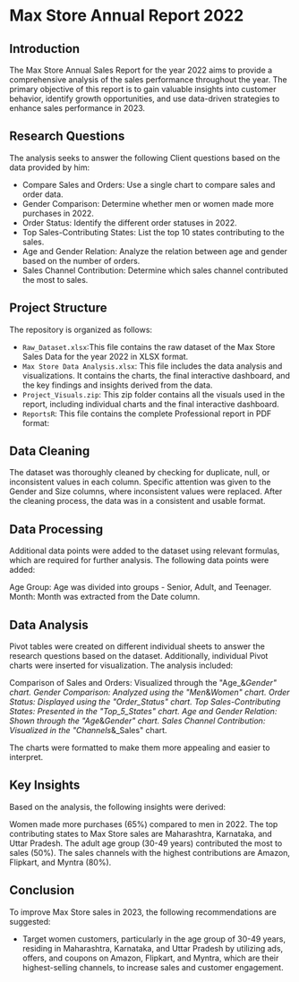 # Max Store Annual Report 2022

## Introduction
The Max Store Annual Sales Report for the year 2022 aims to provide a comprehensive analysis of the sales performance throughout the year. The primary objective of this report is to gain valuable insights into customer behavior, identify growth opportunities, and use data-driven strategies to enhance sales performance in 2023.



## Research Questions
The analysis seeks to answer the following Client questions based on the data provided by him:

* Compare Sales and Orders: Use a single chart to compare sales and order data.
* Gender Comparison: Determine whether men or women made more purchases in 2022.
* Order Status: Identify the different order statuses in 2022.
* Top Sales-Contributing States: List the top 10 states contributing to the sales.
* Age and Gender Relation: Analyze the relation between age and gender based on the number of orders.
* Sales Channel Contribution: Determine which sales channel contributed the most to sales.



## Project Structure
The repository is organized as follows:

- `Raw_Dataset.xlsx`:This file contains the raw dataset of the Max Store Sales Data for the year 2022 in XLSX format.
- `Max Store Data Analysis.xlsx`: This file includes the data analysis and visualizations. It contains the charts, the final interactive dashboard, and the key findings and insights derived from the data.
- `Project_Visuals.zip`: This zip folder contains all the visuals used in the report, including individual charts and the final interactive dashboard.
- `ReportsR`: This file contains the complete Professional report in PDF format:



## Data Cleaning
The dataset was thoroughly cleaned by checking for duplicate, null, or inconsistent values in each column. Specific attention was given to the Gender and Size columns, where inconsistent values were replaced. After the cleaning process, the data was in a consistent and usable format.



## Data Processing
Additional data points were added to the dataset using relevant formulas, which are required for further analysis. The following data points were added:

Age Group: Age was divided into groups - Senior, Adult, and Teenager.
Month: Month was extracted from the Date column.



## Data Analysis
Pivot tables were created on different individual sheets to answer the research questions based on the dataset. Additionally, individual Pivot charts were inserted for visualization. The analysis included:

Comparison of Sales and Orders: Visualized through the "Age_&_Gender" chart.
Gender Comparison: Analyzed using the "Men_&_Women" chart.
Order Status: Displayed using the "Order_Status" chart.
Top Sales-Contributing States: Presented in the "Top_5_States" chart.
Age and Gender Relation: Shown through the "Age_&_Gender" chart.
Sales Channel Contribution: Visualized in the "Channels_&_Sales" chart.

The charts were formatted to make them more appealing and easier to interpret.



## Key Insights
Based on the analysis, the following insights were derived:

Women made more purchases (65%) compared to men in 2022.
The top contributing states to Max Store sales are Maharashtra, Karnataka, and Uttar Pradesh.
The adult age group (30-49 years) contributed the most to sales (50%).
The sales channels with the highest contributions are Amazon, Flipkart, and Myntra (80%).



## Conclusion
To improve Max Store sales in 2023, the following recommendations are suggested:

* Target women customers, particularly in the age group of 30-49 years, residing in Maharashtra, Karnataka, and Uttar Pradesh by utilizing ads, offers, and coupons on Amazon, Flipkart, and Myntra, which are their highest-selling channels, to increase sales and customer engagement.
